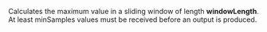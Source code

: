 
[comment]: # (TimeSeriesCanvasModule)
Calculates the maximum value in a sliding window of length **windowLength**. At least minSamples values must be received before an output is produced.